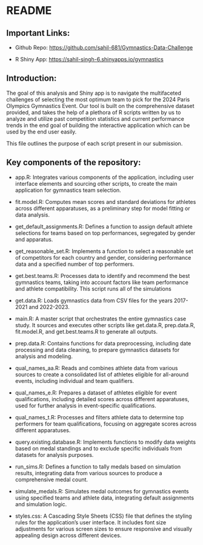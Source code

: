 
<!-- README.md is generated from README.Rmd. Please edit that file -->

# README

## Important Links:

- Github Repo: <https://github.com/sahil-681/Gymnastics-Data-Challenge>

- R Shiny App: <https://sahil-singh-6.shinyapps.io/gymnastics>

## Introduction:

The goal of this analysis and Shiny app is to navigate the multifaceted
challenges of selecting the most optimum team to pick for the 2024 Paris
Olympics Gymnastics Event. Our tool is built on the comprehensive
dataset provided, and takes the help of a plethora of R scripts written
by us to analyze and utilize past competition statistics and current
performance trends in the end goal of building the interactive
application which can be used by the end user easily.

This file outlines the purpose of each script present in our submission.

## Key components of the repository:

- app.R: Integrates various components of the application, including
  user interface elements and sourcing other scripts, to create the main
  application for gymnastics team selection.

- fit.model.R: Computes mean scores and standard deviations for athletes
  across different apparatuses, as a preliminary step for model
  fitting or data analysis.

- get_default_assignments.R: Defines a function to assign default
  athlete selections for teams based on top performances, segregated by
  gender and apparatus.

- get_reasonable_set.R: Implements a function to select a reasonable set
  of competitors for each country and gender, considering performance
  data and a specified number of top performers.

- get.best.teams.R: Processes data to identify and recommend the best
  gymnastics teams, taking into account factors like team performance
  and athlete compatibility. This script runs all of the simulations

- get.data.R: Loads gymnastics data from CSV files for the years
  2017-2021 and 2022-2023.

- main.R: A master script that orchestrates the entire gymnastics case
  study. It sources and executes other scripts like get.data.R,
  prep.data.R, fit.model.R, and get.best.teams.R to generate all
  outputs.

- prep.data.R: Contains functions for data preprocessing, including date
  processing and data cleaning, to prepare gymnastics datasets for
  analysis and modeling.

- qual_names_aa.R: Reads and combines athlete data from various sources
  to create a consolidated list of athletes eligible for all-around
  events, including individual and team qualifiers.

- qual_names_e.R: Prepares a dataset of athletes eligible for event
  qualifications, including detailed scores across different
  apparatuses, used for further analysis in event-specific
  qualifications.

- qual_names_t.R: Processes and filters athlete data to determine top
  performers for team qualifications, focusing on aggregate scores
  across different apparatuses.

- query.existing.database.R: Implements functions to modify data weights
  based on medal standings and to exclude specific individuals from
  datasets for analysis purposes.

- run_sims.R: Defines a function to tally medals based on simulation
  results, integrating data from various sources to produce a
  comprehensive medal count.

- simulate_medals.R: Simulates medal outcomes for gymnastics events
  using specified teams and athlete data, integrating default
  assignments and simulation logic.

- styles.css: A Cascading Style Sheets (CSS) file that defines the
  styling rules for the application’s user interface. It includes font
  size adjustments for various screen sizes to ensure responsive and
  visually appealing design across different devices.
